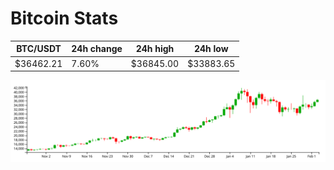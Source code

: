 # Bitcoin Stats

BTC/USDT|24h change|24h high|24h low|
|---|---|---|---|
|$36462.21|7.60%|$36845.00|$33883.65|

<img src="./chart.svg">
